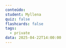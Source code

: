```yaml
---
conteúdo:
student: Myllena
quiz: false
flashcards: false
tags:
  - private
data: 2025-04-22T14:00:00
---
```

